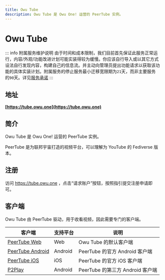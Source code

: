 ```yaml
---
title: Owu Tube
description: Owu Tube 是 Owu One! 运营的 PeerTube 实例。
---
```


# Owu Tube <Badge text="附属服务" type="info" />

::: info 附属服务维护说明
由于时间和成本限制，我们目前首先保证此服务正常运行，内容/外观/功能改进计划可能实装得较为缓慢。你应该自行导入或以其它方式设法自行发现内容，构建自己的信息流。并主动向管理员提出功能请求以获取该功能的具体实装计划。附属服务的停止服务最小迁移宽限期为`21`天，而非主要服务的`90`天。详见[服务承诺](/terms/commitment.md)
:::

## 地址

**[https://tube.owu.one](https://tube.owu.one)**

## 简介

Owu Tube 是 Owu One! 运营的 PeerTube 实例。

PeerTube 是为联邦宇宙打造的视频平台，可以理解为 YouTube 的 Fediverse 版本。

## 注册

访问 https://tube.owu.one ，点击“请求账户”按钮，按照指引提交注册申请即可。

## 客户端

Owu Tube 由 PeerTube 驱动，用于收看视频，因此需要专门的客户端。

| 客户端 | 支持平台 | 说明 |
| --- | --- | --- |
| [PeerTube Web](https://tube.owu.one) | Web | Owu Tube 的默认客户端 |
| [PeerTube Android](https://play.google.com/store/apps/details?id=org.framasoft.peertube) | Android | PeerTube 的官方 Android 客户端 |
| [PeerTube iOS](https://apps.apple.com/us/app/peertube/id6737834858) | iOS | PeerTube 的官方 iOS 客户端 |
| [P2Play](https://gitlab.com/agosto182/p2play) | Android | PeerTube 的第三方 Android 客户端 |
